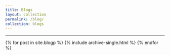 ```yaml
---
title: Blogs
layout: collection
permalink: /blog/
collection: blogs
---
```


<hr>
{% for post in site.blogp %}
  {% include archive-single.html %}
{% endfor %}
